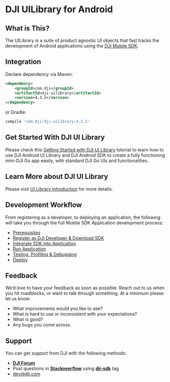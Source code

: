 # DJI UILibrary for Android

## What is This?

The UILibrary is a suite of product agnostic UI objects that fast tracks the development of Android applications using the [DJI Mobile SDK](http://developer.dji.com/mobile-sdk/).

## Integration
Declare dependency via Maven:
```xml
<dependency>
    <groupId>com.dji</groupId>
    <artifactId>dji-uilibrary</artifactId>
    <version>4.3.2</version>
</dependency>
```
or Gradle:
```groovy
compile 'com.dji:dji-uilibrary:4.3.2'
```

## Get Started With DJI UI Library

Please check this [Getting Started with DJI UI Library](http://developer.dji.com/mobile-sdk/documentation/android-tutorials/UILibraryDemo.html) tutorial to learn how to use DJI Android UI Library and DJI Android SDK to create a fully functioning mini-DJI Go app easily, with standard DJI Go UIs and functionalities.

## Learn More about DJI UI Library

Please visit [UI Library Introduction](http://developer.dji.com/mobile-sdk/documentation/introduction/ui_library_introduction.html) for more details.

## Development Workflow

From registering as a developer, to deploying an application, the following will take you through the full Mobile SDK Application development process:

- [Prerequisites](https://developer.dji.com/mobile-sdk/documentation/application-development-workflow/workflow-prerequisits.html)
- [Register as DJI Developer & Download SDK](https://developer.dji.com/mobile-sdk/documentation/application-development-workflow/workflow-register.html)
- [Integrate SDK into Application](https://developer.dji.com/mobile-sdk/documentation/application-development-workflow/workflow-integrate.html)
- [Run Application](https://developer.dji.com/mobile-sdk/documentation/application-development-workflow/workflow-run.html)
- [Testing, Profiling & Debugging](https://developer.dji.com/mobile-sdk/documentation/application-development-workflow/workflow-testing.html)
- [Deploy](https://developer.dji.com/mobile-sdk/documentation/application-development-workflow/workflow-deploy.html)

## Feedback

We’d love to have your feedback as soon as possible. Reach out to us when you hit roadblocks, or want to talk through something. At a minimum please let us know:

- What improvements would you like to see?
- What is hard to use or inconsistent with your expectations?
- What is good?
- Any bugs you come across.

## Support

You can get support from DJI with the following methods:

- [**DJI Forum**](http://forum.dev.dji.com/en)
- Post questions in [**Stackoverflow**](http://stackoverflow.com) using [**dji-sdk**](http://stackoverflow.com/questions/tagged/dji-sdk) tag
- dev@dji.com


